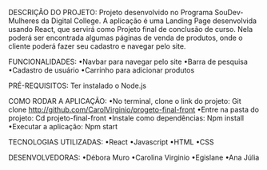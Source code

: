 DESCRIÇÃO DO PROJETO:
Projeto desenvolvido no Programa SouDev-Mulheres da Digital College. 
A aplicação é uma Landing Page desenvolvida usando React, 
que servirá como Projeto final de conclusão de curso. 
Nela poderá ser encontrada algumas páginas de venda de produtos,
onde o cliente poderá fazer seu cadastro e navegar pelo site.

FUNCIONALIDADES:
•Navbar para navegar pelo site
•Barra de pesquisa
•Cadastro de usuário
•Carrinho para adicionar produtos

PRÉ-REQUISITOS:
Ter instalado o Node.js

COMO RODAR A APLICAÇÃO:
•No terminal, clone o link do projeto:
   Git clone http://github.com/CarolVirginio/progeto-final-front
•Entre na pasta do projeto:
   Cd projeto-final-front
•Instale como dependências:
   Npm install
•Executar a aplicação:
   Npm start

TECNOLOGIAS UTILIZADAS:
•React
•Javascript
•HTML
•CSS

DESENVOLVEDORAS:
•Débora Muro
•Carolina Virginio
•Egislane
•Ana Júlia
